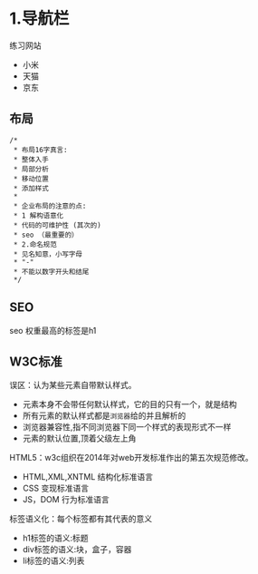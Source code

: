 # 1.导航栏

练习网站

- 小米
- 天猫
- 京东

## 布局

```text
/*
 * 布局16字真言:
 * 整体入手
 * 局部分析
 * 移动位置
 * 添加样式
 *
 * 企业布局的注意的点:
 * 1 解构语意化
 * 代码的可维护性 (其次的)
 * seo （最重要的）
 * 2.命名规范
 * 见名知意，小写字母
 * "-"
 * 不能以数字开头和结尾
 */
```

## SEO

seo 权重最高的标签是h1

## W3C标准

误区：认为某些元素自带默认样式。

- 元素本身不会带任何默认样式，它的目的只有一个，就是结构
- 所有元素的默认样式都是`浏览器`给的并且解析的
- 浏览器兼容性,指不同浏览器下同一个样式的表现形式不一样
- 元素的默认位置,顶着父级左上角

HTML5：w3c组织在2014年对web开发标准作出的第五次规范修改。

- HTML,XML,XNTML 结构化标准语言
- CSS 变现标准语言
- JS，DOM 行为标准语言

标签语义化：每个标签都有其代表的意义

- h1标签的语义:标题
- div标签的语义:块，盒子，容器
- li标签的语义:列表



